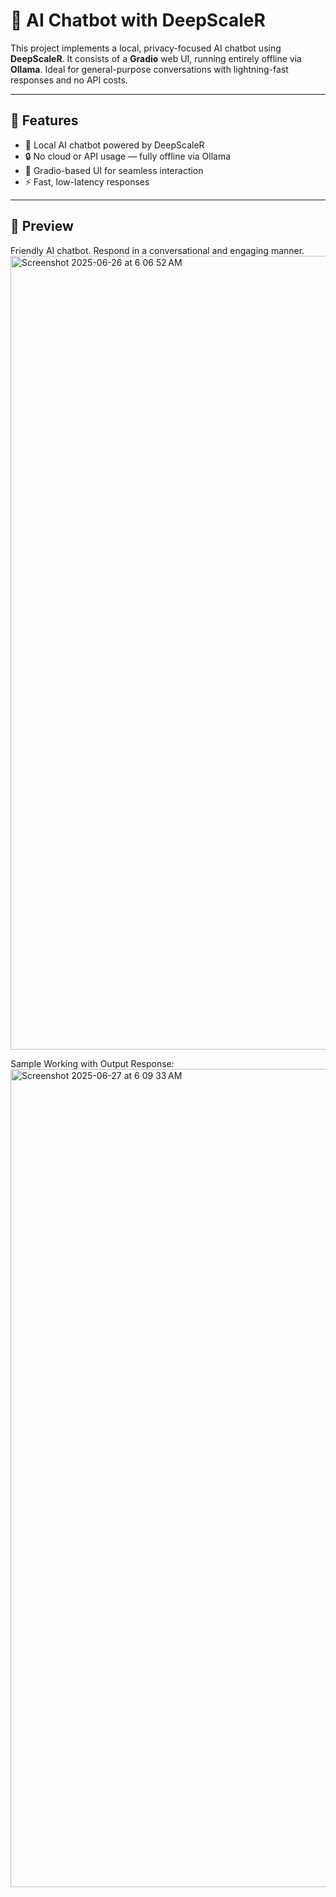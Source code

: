 # 🤖 AI Chatbot with DeepScaleR

This project implements a local, privacy-focused AI chatbot using **DeepScaleR**. It consists of a **Gradio** web UI, running entirely offline via **Ollama**. Ideal for general-purpose conversations with lightning-fast responses and no API costs.

---

## 🚀 Features

- 🧠 Local AI chatbot powered by DeepScaleR
- 🔒 No cloud or API usage — fully offline via Ollama
- 🎨 Gradio-based UI for seamless interaction
- ⚡ Fast, low-latency responses

---
## 📸 Preview

Friendly AI chatbot. Respond in a conversational and engaging manner.
<img width="1270" alt="Screenshot 2025-06-26 at 6 06 52 AM" src="https://github.com/user-attachments/assets/0b2d96e1-b31d-4470-b2a7-eaf229071013" />

Sample Working with Output Response: 
<img width="1309" alt="Screenshot 2025-06-27 at 6 09 33 AM" src="https://github.com/user-attachments/assets/248d9817-a955-4c84-9cef-dc0debfa684b" />
